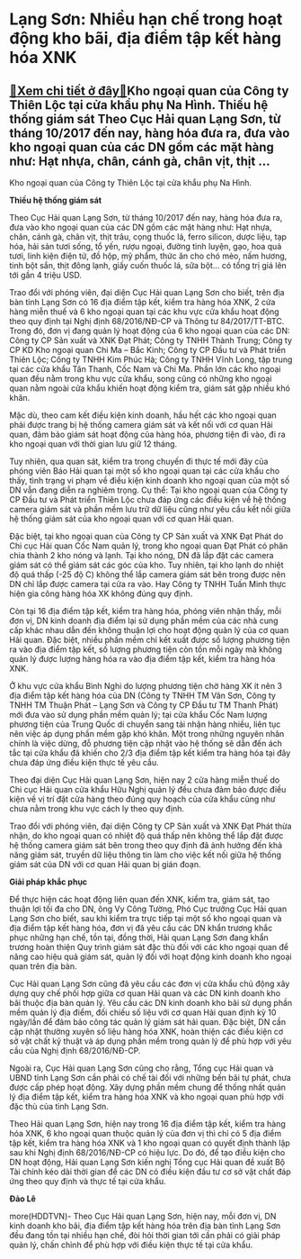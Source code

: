 Lạng Sơn: Nhiều hạn chế trong hoạt động kho bãi, địa điểm tập kết hàng hóa XNK
==============================================================================

[:gift:Xem chi tiết ở đây:gift:](https://hddtvn.com/lang-son-nhieu-han-che-trong-hoat-dong-kho-bai-dia-diem-tap-ket-hang-hoa-xnk/)Kho ngoại quan của Công ty Thiên Lộc tại cửa khẩu phụ Na Hình. Thiếu hệ thống giám sát Theo Cục Hải quan Lạng Sơn, từ tháng 10/2017 đến nay, hàng hóa đưa ra, đưa vào kho ngoại quan của các DN gồm các mặt hàng như: Hạt nhựa, chân, cánh gà, chân vịt, thịt …
---------------------------------------------------------------------------------------------------------------------------------------------------------------------------------------------------------------------------------------------------------------







 






 Kho ngoại quan của Công ty Thiên Lộc tại cửa khẩu phụ Na Hình. 


**Thiếu hệ thống giám sát**










Theo Cục Hải quan Lạng Sơn, từ tháng 10/2017 đến nay, hàng hóa đưa ra, đưa vào kho ngoại quan của các DN gồm các mặt hàng như: Hạt nhựa, chân, cánh gà, chân vịt, thịt trâu, cọng thuốc lá, ferro silicon, dược liệu, tạp hóa, hải sản tươi sống, tổ yến, rượu ngoại, đường tinh luyện, gạo, hoa quả tươi, linh kiện điện tử, đồ hộp, mỹ phẩm, thức ăn cho chó mèo, nấm hương, tinh bột sắn, thịt đông lạnh, giấy cuốn thuốc lá, sữa bột… có tổng trị giá lên tới gần 4 triệu USD.









 Trao đổi với phóng viên, đại diện Cục Hải quan Lạng Sơn cho biết, trên địa bàn tỉnh Lạng Sơn có 16 địa điểm tập kết, kiểm tra hàng hóa XNK, 2 cửa hàng miễn thuế và 6 kho ngoại quan tại các khu vực cửa khẩu hoạt động theo quy định tại Nghị định 68/2016/NĐ-CP và Thông tư 84/2017/TT-BTC. Trong đó, đơn vị đang quản lý hoạt động của 6 kho ngoại quan của các DN: Công ty CP Sản xuất và XNK Đạt Phát; Công ty TNHH Thành Trung; Công ty CP KD Kho ngoại quan Chi Ma – Bắc Kinh; Công ty CP Đầu tư và Phát triển Thiên Lộc; Công ty TNHH Kim Phúc Hà; Công ty TNHH Vĩnh Long, tập trung tại các cửa khẩu Tân Thanh, Cốc Nam và Chi Ma. Phần lớn các kho ngoại quan đều nằm trong khu vực cửa khẩu, song cũng có những kho ngoại quan nằm ngoài cửa khẩu khiến hoạt động kiểm tra, giám sát gặp nhiều khó khăn.


Mặc dù, theo cam kết điều kiện kinh doanh, hầu hết các kho ngoại quan phải được trang bị hệ thống camera giám sát và kết nối với cơ quan Hải quan, đảm bảo giám sát hoạt động của hàng hóa, phương tiện đi vào, đi ra kho ngoại quan với thời gian lưu giữ 12 tháng.


Tuy nhiên, qua quan sát, kiểm tra trong chuyến đi thực tế mới đây của phóng viên Báo Hải quan tại một số kho ngoại quan tại các cửa khẩu cho thấy, tình trạng vi phạm về điều kiện kinh doanh kho ngoại quan của một số DN vẫn đang diễn ra nghiêm trọng. Cụ thể: Tại kho ngoại quan của Công ty CP Đầu tư và Phát triển Thiên Lộc chưa đáp ứng các điều kiện về hệ thống camera giám sát và phần mềm lưu trữ dữ liệu cũng như yêu cầu kết nối giữa hệ thống giám sát của kho ngoại quan với cơ quan Hải quan.


Đặc biệt, tại kho ngoại quan của Công ty CP Sản xuất và XNK Đạt Phát do Chi cục Hải quan Cốc Nam quản lý, trong kho ngoại quan Đạt Phát có phân chia thành 2 kho nóng và lạnh. Tại kho nóng, DN đã lắp đặt các camera giám sát có thể giám sát các góc của kho. Tuy nhiên, tại kho lạnh do nhiệt độ quá thấp (-25 độ C) không thể lắp camera giám sát bên trong được nên DN chỉ lắp được camera tại cửa ra vào. Hay Công ty TNHH Tuấn Minh thực hiện gia công hàng hóa XK không đúng quy định. 


Còn tại 16 địa điểm tập kết, kiểm tra hàng hóa, phóng viên nhận thấy, mỗi đơn vị, DN kinh doanh địa điểm lại sử dụng phần mềm của các nhà cung cấp khác nhau dẫn đến không thuận lợi cho hoạt động quản lý của cơ quan Hải quan. Đặc biệt, nhiều phần mềm chỉ kết xuất được số lượng phương tiện ra vào địa điểm tập kết, số lượng phương tiện còn tồn mỗi ngày mà không quản lý được lượng hàng hóa ra vào địa điểm tập kết, kiểm tra hàng hóa XNK.


Ở khu vực cửa khẩu Bình Nghi do lượng phương tiện chờ hàng XK ít nên 3 địa điểm tập kết hàng hóa của DN (Công ty TNHH TM Vân Sơn, Công ty TNHH TM Thuận Phát – Lạng Sơn và Công ty CP Đầu tư TM Thanh Phát) mới đưa vào sử dụng phần mềm quản lý; tại cửa khẩu Cốc Nam lượng phương tiện của Trung Quốc di chuyển sang tải nhận hàng nhiều, liên tục nên việc áp dụng phần mềm gặp khó khăn. Một trong những nguyên nhân chính là việc dừng, đỗ phương tiện cập nhật vào hệ thống sẽ dẫn đến ách tắc tại cửa khẩu đã khiến cho 2/3 địa điểm tập kết kiểm tra hàng hóa tại đây chưa đáp ứng điều kiện thực tế yêu cầu. 


Theo đại diện Cục Hải quan Lạng Sơn, hiện nay 2 cửa hàng miễn thuế do Chi cục Hải quan cửa khẩu Hữu Nghị quản lý đều chưa đảm bảo được điều kiện về vị trí đặt cửa hàng theo đúng quy hoạch của cửa khẩu cũng như chưa nằm trong khu vực cách ly theo quy định.


Trao đổi với phóng viên, đại diện Công ty CP Sản xuất và XNK Đạt Phát thừa nhận, do kho ngoại quan có nhiệt độ quá thấp nên không thể lắp đặt được hệ thống camera giám sát bên trong theo quy định đã ảnh hưởng đến khả năng giám sát, truyền dữ liệu thông tin làm cho việc kết nối giữa hệ thống giám sát của DN với cơ quan Hải quan bị gián đoạn.


**Giải pháp khắc phục**


Để thực hiện các hoạt động liên quan đến XNK, kiểm tra, giám sát, tạo thuận lợi tối đa cho DN, ông Vy Công Tường, Phó Cục trưởng Cục Hải quan Lạng Sơn cho biết, sau khi kiểm tra trực tiếp tại một số kho ngoại quan và địa điểm tập kết hàng hóa, đơn vị đã yêu cầu các DN khẩn trương khắc phục những hạn chế, tồn tại, đồng thời, Hải quan Lạng Sơn đang khẩn trương hoàn thiện Quy trình giám sát đặc thù đối với các kho ngoại quan để nâng cao hiệu quả giám sát, quản lý đối với hoạt động kinh doanh kho ngoại quan trên địa bàn.


Cục Hải quan Lạng Sơn cũng đã yêu cầu các đơn vị cửa khẩu chủ động xây dựng quy chế phối hợp giữa cơ quan Hải quan và các DN kinh doanh kho bãi thuộc địa bàn quản lý. Yêu cầu các DN kinh doanh kho bãi sử dụng phần mềm quản lý địa điểm, đối chiếu số liệu với cơ quan Hải quan định kỳ 10 ngày/lần để đảm bảo công tác quản lý giám sát hải quan. Đặc biệt, DN cần cập nhật thường xuyên số liệu hàng hóa XNK, hoàn thiện các điều kiện cơ sở vật chất kỹ thuật và áp dụng phần mềm trong quản lý để phù hợp với yêu cầu của Nghị định 68/2016/NĐ-CP.


Ngoài ra, Cục Hải quan Lạng Sơn cũng cho rằng, Tổng cục Hải quan và UBND tỉnh Lạng Sơn cần phải có chế tài đối với những bến bãi tự phát, chưa được cấp phép hoạt động. Xây dựng phần mềm chung để thống nhất quản lý địa điểm tập kết, kiểm tra hàng hóa XNK và kho ngoại quan phù hợp với đặc thù của tỉnh Lạng Sơn. 


Theo Hải quan Lạng Sơn, hiện nay trong 16 địa điểm tập kết, kiểm tra hàng hóa XNK, 6 kho ngoại quan thuộc quản lý của đơn vị thì chỉ có 5 địa điểm tập kết, kiểm tra hàng hóa XNK và 1 kho ngoại quan có quyết định thành lập sau khi Nghị định 68/2016/NĐ-CP có hiệu lực. Do đó, để tạo điều kiện cho DN hoạt động, Hải quan Lạng Sơn kiến nghị Tổng cục Hải quan đề xuất Bộ Tài chính kéo dài thời gian để các DN có điều kiện đầu tư cơ sở vật chất đáp ứng theo quy định và thực tế tại cửa khẩu. 








**Đảo Lê**



more(HDDTVN)- Theo Cục Hải quan Lạng Sơn, hiện nay, mỗi đơn vị, DN kinh doanh kho bãi, địa điểm tập kết hàng hóa trên địa bàn tỉnh Lạng Sơn đều đang tồn tại nhiều hạn chế, đòi hỏi thời gian tới cần phải có giải pháp quản lý, chấn chỉnh để phù hợp với điều kiện thực tế tại cửa khẩu.

